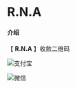 #  **R.N.A** 

#### 介绍
【 **R.N.A** 】收款二维码



![支付宝](https://gitee.com/sharpeter/rna/raw/master/donate/Alipay-30.jpg)


![微信](https://gitee.com/sharpeter/rna/raw/master/donate/Wechat-30.png)
